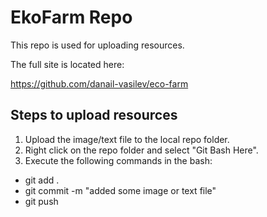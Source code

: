 # EkoFarm Repo

This repo is used for uploading resources.

The full site is located here:

https://github.com/danail-vasilev/eco-farm

## Steps to upload resources

1. Upload the image/text file to the local repo folder.
1. Right click on the repo folder and select "Git Bash Here".
1. Execute the following commands in the bash:

* git add .
* git commit -m "added some image or text file"
* git push

